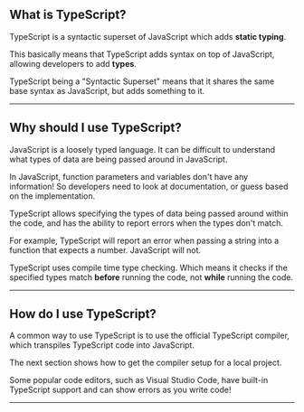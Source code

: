 

## What is TypeScript?

TypeScript is a syntactic superset of JavaScript which adds  **static typing**.

This basically means that TypeScript adds syntax on top of JavaScript, allowing developers to add  **types**.

TypeScript being a "Syntactic Superset" means that it shares the same base syntax as JavaScript, but adds something to it.

----------

## Why should I use TypeScript?

JavaScript is a loosely typed language. It can be difficult to understand what types of data are being passed around in JavaScript.

In JavaScript, function parameters and variables don't have any information! So developers need to look at documentation, or guess based on the implementation.

TypeScript allows specifying the types of data being passed around within the code, and has the ability to report errors when the types don't match.

For example, TypeScript will report an error when passing a string into a function that expects a number. JavaScript will not.

TypeScript uses compile time type checking. Which means it checks if the specified types match  **before**  running the code, not  **while**  running the code.

----------


## How do I use TypeScript?

A common way to use TypeScript is to use the official TypeScript compiler, which transpiles TypeScript code into JavaScript.

The next section shows how to get the compiler setup for a local project.

Some popular code editors, such as Visual Studio Code, have built-in TypeScript support and can show errors as you write code!

----------